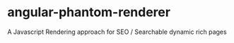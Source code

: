 angular-phantom-renderer
========================

A Javascript Rendering approach for SEO / Searchable dynamic rich pages